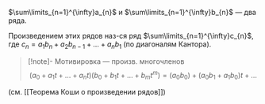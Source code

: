 $\sum\limits_{n=1}^{\infty}a_{n}$ и $\sum\limits_{n=1}^{\infty}b_{n}$ — два ряда.

Произведением этих рядов наз-ся ряд $\sum\limits_{n=1}^{\infty}c_{n}$, где $c_{n}=a_{1}b_{n}+a_{2}b_{n-1}+\dots+a_{n}b_{1}$ (по диагоналям Кантора).

>[!note]- Мотивировка — произв. многочленов
> $$
> (a_{0}+a_{1}t+\dots+a_{n}t)(b_{0}+b_{1}t+\dots+b_{m}t^{m})=(a_{0}b_{0})+(a_{0}b_{1}+a_{1}b_{0})t+\dots
> $$

(см. [[Теорема Коши о произведении рядов]])
